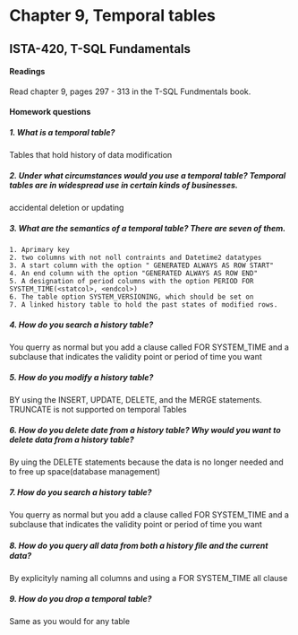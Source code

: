 # Chapter 9, Temporal tables
## ISTA-420, T-SQL Fundamentals
#### Readings
Read chapter 9, pages 297 - 313 in the T-SQL Fundmentals book.
#### Homework questions

##### 1. What is a temporal table?
Tables that hold history of data modification

##### 2. Under what circumstances would you use a temporal table? Temporal tables are in widespread use in certain kinds of businesses.
accidental deletion or updating

##### 3. What are the semantics of a temporal table? There are seven of them.
```
1. Aprimary key
2. two columns with not noll contraints and Datetime2 datatypes
3. A start column with the option " GENERATED ALWAYS AS ROW START"
4. An end column with the option "GENERATED ALWAYS AS ROW END"
5. A designation of period columns with the option PERIOD FOR SYSTEM_TIME(<statcol>, <endcol>)
6. The table option SYSTEM_VERSIONING, which should be set on
7. A linked history table to hold the past states of modified rows.
```

##### 4. How do you search a history table?
You querry as normal but you add a clause called FOR SYSTEM_TIME and a subclause that indicates the validity point or period of time you want

##### 5. How do you modify a history table?
BY using the INSERT, UPDATE, DELETE, and the MERGE statements. TRUNCATE is not supported on temporal Tables

##### 6. How do you delete date from a history table? Why would you want to delete data from a history table?
By uing the DELETE statements
because the data is no longer needed and to free up space(database management)

##### 7. How do you search a history table?
You querry as normal but you add a clause called FOR SYSTEM_TIME and a subclause that indicates the validity point or period of time you want

##### 8. How do you query all data from both a history ﬁle and the current data?
By explicityly naming all columns and using a FOR SYSTEM_TIME all clause

##### 9. How do you drop a temporal table?
Same as you would for any table
